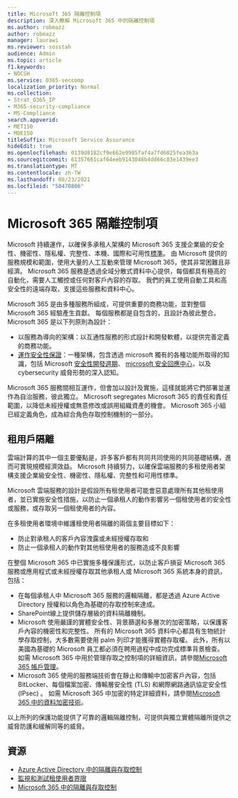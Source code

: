 ```yaml
---
title: Microsoft 365 隔離控制項
description: 深入瞭解 Microsoft 365 中的隔離控制項
ms.author: robmazz
author: robmazz
manager: laurawi
ms.reviewer: sosstah
audience: Admin
ms.topic: article
f1.keywords:
- NOCSH
ms.service: O365-seccomp
localization_priority: Normal
ms.collection:
- Strat_O365_IP
- M365-security-compliance
- MS-Compliance
search.appverid:
- MET150
- MOE150
titleSuffix: Microsoft Service Assurance
hideEdit: true
ms.openlocfilehash: 0139d8182cf9e662e9985faf4a7fd6025fea363a
ms.sourcegitcommit: 61357661caf64eeb9143046b4dd66c83e1439ee3
ms.translationtype: MT
ms.contentlocale: zh-TW
ms.lasthandoff: 08/23/2021
ms.locfileid: "58470806"
---
```

# <a name="microsoft-365-isolation-controls"></a>Microsoft 365 隔離控制項

Microsoft 持續運作，以確保多承租人架構的 Microsoft 365 支援企業級的安全性、機密性、隱私權、完整性、本機、國際和可用性[標準](https://www.microsoft.com/trust-center/compliance/compliance-overview)。 由 Microsoft 提供的服務規模和範圍，使用大量的人工互動來管理 Microsoft 365，使其非常困難且非經濟。 Microsoft 365 服務是透過全域分散式資料中心提供，每個都具有極高的自動化，需要人工觸控或任何對客戶內容的存取。 我們的員工使用自動工具和高安全性的遠端存取，支援這些服務和資料中心。

Microsoft 365 是由多種服務所組成，可提供重要的商務功能，並對整個 Microsoft 365 經驗產生貢獻。 每個服務都是自包含的，且設計為彼此整合。 Microsoft 365 是以下列原則為設計：

- 以服務為導向的架構：以互通性服務的形式設計和開發軟體，以提供完善定義的商務功能。
- [運作安全性保證](https://www.microsoft.com/securityengineering/osa)：一種架構，包含透過 microsoft 獨有的各種功能所取得的知識，包括 Microsoft [安全性開發週期](https://www.microsoft.com/sdl/default.aspx)、 [microsoft 安全回應中心](https://www.microsoft.com/msrc)，以及 cybersecurity 威脅形勢的深入認知。

Microsoft 365 服務間相互運作，但會加以設計及實施，這樣就能將它們部署並運作為自治服務，彼此獨立。 Microsoft segregates Microsoft 365 的責任和責任範圍，以降低未經授權或無意修改或誤用組織資產的機會。 Microsoft 365 小組已經定義角色，成為綜合角色存取控制機制的一部分。

## <a name="tenant-isolation"></a>租用戶隔離

雲端計算的其中一個主要優點是，許多客戶都有共同共同使用的共同基礎結構，進而可實現規模經濟效益。 Microsoft 持續努力，以確保雲端服務的多租使用者架構支援企業級安全性、機密性、隱私權、完整性和可用性標準。

Microsoft 雲端服務的設計是假設所有租使用者可能會惡意處理所有其他租使用者，並已實施安全性措施，以防止一個承租人的動作影響另一個租使用者的安全性或服務，或存取另一個租使用者的內容。

在多租使用者環境中維護租使用者隔離的兩個主要目標如下：

- 防止對承租人的客戶內容洩露或未經授權存取和
- 防止一個承租人的動作對其他租使用者的服務造成不良影響

在整個 Microsoft 365 中已實施多種保護形式，以防止客戶損妥 Microsoft 365 服務或應用程式或未經授權存取其他承租人或 Microsoft 365 系統本身的資訊，包括：

- 在每個承租人中 Microsoft 365 服務的邏輯隔離，都是透過 Azure Active Directory 授權和以角色為基礎的存取控制來達成。
- SharePoint線上提供儲存層級的資料隔離機制。
- Microsoft 使用嚴謹的實體安全性、背景篩選和多層次的加密策略，以保護客戶內容的機密性和完整性。 所有的 Microsoft 365 資料中心都具有生物統計學存取控制，大多數需要使用 palm 列印才能獲得實體存取權。 此外，所有以美國為基礎的 Microsoft 員工都必須在聘用過程中成功完成標準背景檢查。 如需 Microsoft 365 中用於管理存取之控制項的詳細資訊，請參閱[Microsoft 365 帳戶管理](assurance-microsoft-365-account-management.md)。
- Microsoft 365 使用的服務端技術會在靜止和傳輸中加密客戶內容，包括 BitLocker、每個檔案加密、傳輸層安全性 (TLS) 和網際網路通訊協定安全性 (IPsec) 。 如需 Microsoft 365 中加密的特定詳細資料，請參閱[Microsoft 365 中的資料加密技術](/microsoft-365/compliance/office-365-encryption-in-the-microsoft-cloud-overview)。

以上所列的保護功能提供了可靠的邏輯隔離控制，可提供與獨立實體隔離所提供之威脅防護和緩解同等的威脅。

## <a name="resources"></a>資源

- [Azure Active Directory 中的隔離與存取控制](/microsoft-365/enterprise/microsoft-365-isolation-in-azure-active-directory)
- [監視和測試租使用者界限](assurance-monitoring-and-testing.md)
- [Microsoft 365 中的隔離與存取控制](/microsoft-365/enterprise/microsoft-365-isolation-in-microsoft-365)

